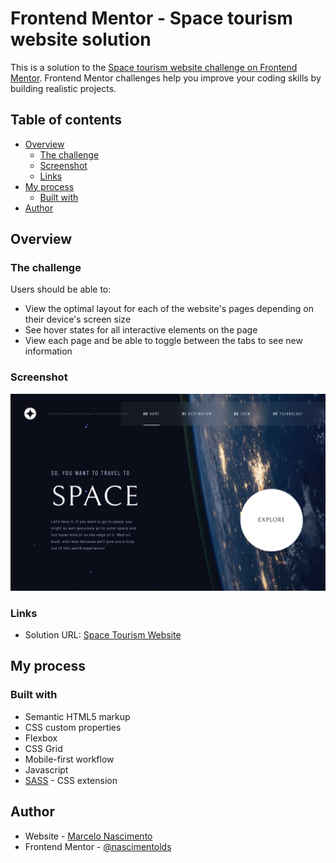 # Frontend Mentor - Space tourism website solution

This is a solution to the [Space tourism website challenge on Frontend Mentor](https://www.frontendmentor.io/challenges/space-tourism-multipage-website-gRWj1URZ3). Frontend Mentor challenges help you improve your coding skills by building realistic projects.

## Table of contents

- [Overview](#overview)
  - [The challenge](#the-challenge)
  - [Screenshot](#screenshot)
  - [Links](#links)
- [My process](#my-process)
  - [Built with](#built-with)
- [Author](#author)

## Overview

### The challenge

Users should be able to:

- View the optimal layout for each of the website's pages depending on their device's screen size
- See hover states for all interactive elements on the page
- View each page and be able to toggle between the tabs to see new information

### Screenshot

![](./assets/screenshot.png)

### Links

- Solution URL: [Space Tourism Website](https://space-tourism-website-beryl.vercel.app/)

## My process

### Built with

- Semantic HTML5 markup
- CSS custom properties
- Flexbox
- CSS Grid
- Mobile-first workflow
- Javascript
- [SASS](https://sass-lang.com/) - CSS extension

## Author

- Website - [Marcelo Nascimento](https://github.com/nascimentolds/)
- Frontend Mentor - [@nascimentolds](https://www.frontendmentor.io/profile/nascimentolds)
